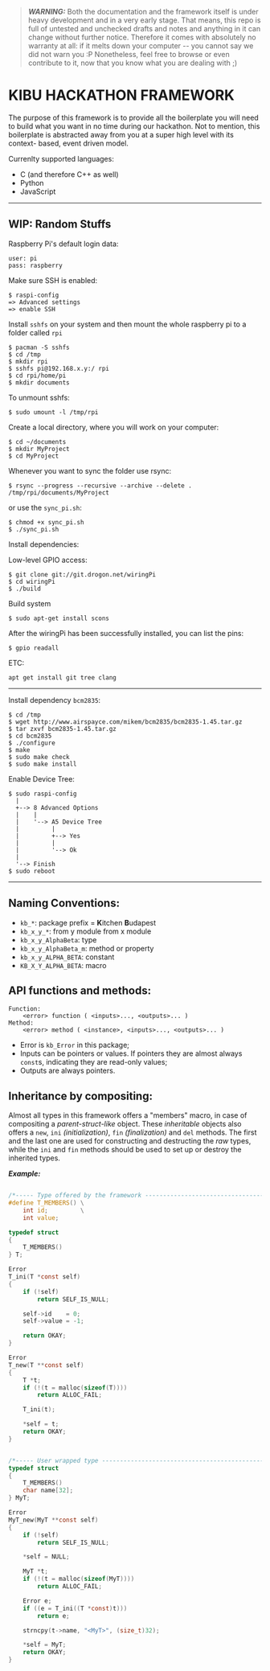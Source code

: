 
> ***WARNING:*** Both the documentation and the framework itself is under heavy
> development and in a very early stage. That means, this repo is full of
> untested and unchecked drafts and notes and anything in it can change without
> further notice. Therefore it comes with absolutely no warranty at all: if it
> melts down your computer -- you cannot say we did not warn you :P Nonetheless,
> feel free to browse or even contribute to it, now that you know what you are
> dealing with ;)

KIBU HACKATHON FRAMEWORK
========================

The purpose of this framework is to provide all the boilerplate you will need
to build what you want in no time during our hackathon. Not to mention, this
boilerplate is abstracted away from you at a super high level with its context-
based, event driven model.

Currenlty supported languages:

- C (and therefore C++ as well)
- Python
- JavaScript


- - - - - - - - - - - - - - - - - - - - - - - - - - - - - - - - - - - - - - - -

WIP: Random Stuffs
------------------

Raspberry Pi's default login data:

```
user: pi
pass: raspberry
```

Make sure SSH is enabled:

```
$ raspi-config
=> Advanced settings
=> enable SSH
```

Install `sshfs` on your system and then mount the whole raspberry pi to a folder
called `rpi`

```
$ pacman -S sshfs
$ cd /tmp
$ mkdir rpi
$ sshfs pi@192.168.x.y:/ rpi
$ cd rpi/home/pi
$ mkdir documents
```

To unmount sshfs:
```
$ sudo umount -l /tmp/rpi
```

Create a local directory, where you will work on your computer:

```
$ cd ~/documents
$ mkdir MyProject
$ cd MyProject
```

Whenever you want to sync the folder use rsync:

```
$ rsync --progress --recursive --archive --delete . /tmp/rpi/documents/MyProject
```

or use the `sync_pi.sh`:
```
$ chmod +x sync_pi.sh
$ ./sync_pi.sh
```

Install dependencies:

Low-level GPIO access:

```
$ git clone git://git.drogon.net/wiringPi
$ cd wiringPi
$ ./build
```

Build system
```
$ sudo apt-get install scons
```
After the wiringPi has been successfully installed, you can list the pins:

```
$ gpio readall
```


ETC:

```
apt get install git tree clang
```
- - -

Install dependency `bcm2835`:

```
$ cd /tmp
$ wget http://www.airspayce.com/mikem/bcm2835/bcm2835-1.45.tar.gz
$ tar zxvf bcm2835-1.45.tar.gz
$ cd bcm2835
$ ./configure
$ make
$ sudo make check
$ sudo make install
```

Enable Device Tree:

```
$ sudo raspi-config
  |
  +--> 8 Advanced Options
  |    |
  |    '--> A5 Device Tree
  |         |
  |         +--> Yes
  |         |
  |         '--> Ok
  |
  '--> Finish
$ sudo reboot
```

- - -

Naming Conventions:
-------------------

- `kb_*`: package prefix = **K**itchen **B**udapest
- `kb_x_y_*`: from y module from x module
- `kb_x_y_AlphaBeta`: type
- `kb_x_y_AlphaBeta_m`: method or property
- `kb_x_y_ALPHA_BETA`: constant
- `KB_X_Y_ALPHA_BETA`: macro


API functions and methods:
--------------------------

```
Function:
    <error> function ( <inputs>..., <outputs>... )
Method:
    <error> method ( <instance>, <inputs>..., <outputs>... )
```

- Error is `kb_Error` in this package;
- Inputs can be pointers or values. If pointers they are almost always `const`s,
  indicating they are read-only values;
- Outputs are always pointers.

Inheritance by compositing:
---------------------------

Almost all types in this framework offers a "members" macro, in case of
compositing a *parent-struct-like* object. These *inheritable* objects also
offers a `new`, `ini` *(initialization)*, `fin` *(finalization)* and `del`
methods. The first and the last one are used for constructing and destructing
the *raw* types, while the `ini` and `fin` methods should be used to set up or
destroy the inherited types.

***Example:***

```C

/*----- Type offered by the framework ----------------------------------------*/
#define T_MEMBERS() \
    int id;         \
    int value;

typedef struct
{
    T_MEMBERS()
} T;

Error
T_ini(T *const self)
{
    if (!self)
        return SELF_IS_NULL;

    self->id    = 0;
    self->value = -1;

    return OKAY;
}

Error
T_new(T **const self)
{
    T *t;
    if (!(t = malloc(sizeof(T))))
        return ALLOC_FAIL;

    T_ini(t);

    *self = t;
    return OKAY;
}


/*----- User wrapped type ----------------------------------------------------*/
typedef struct
{
    T_MEMBERS()
    char name[32];
} MyT;

Error
MyT_new(MyT **const self)
{
    if (!self)
        return SELF_IS_NULL;

    *self = NULL;

    MyT *t;
    if (!(t = malloc(sizeof(MyT))))
        return ALLOC_FAIL;

    Error e;
    if ((e = T_ini((T *const)t)))
        return e;

    strncpy(t->name, "<MyT>", (size_t)32);

    *self = MyT;
    return OKAY;
}
```
